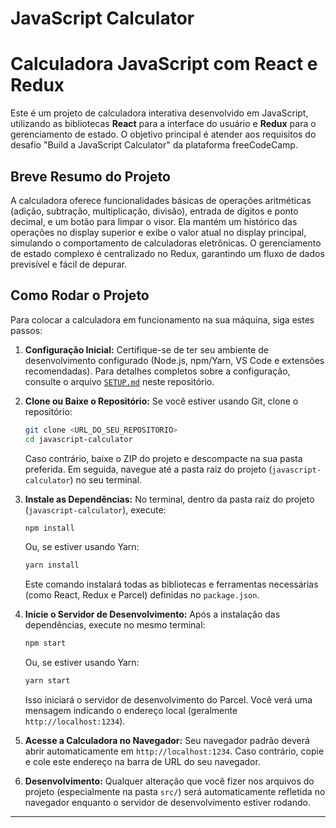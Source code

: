 # JavaScript Calculator
# Calculadora JavaScript com React e Redux

Este é um projeto de calculadora interativa desenvolvido em JavaScript, utilizando as bibliotecas **React** para a interface do usuário e **Redux** para o gerenciamento de estado. O objetivo principal é atender aos requisitos do desafio "Build a JavaScript Calculator" da plataforma freeCodeCamp.

## Breve Resumo do Projeto

A calculadora oferece funcionalidades básicas de operações aritméticas (adição, subtração, multiplicação, divisão), entrada de dígitos e ponto decimal, e um botão para limpar o visor. Ela mantém um histórico das operações no display superior e exibe o valor atual no display principal, simulando o comportamento de calculadoras eletrônicas. O gerenciamento de estado complexo é centralizado no Redux, garantindo um fluxo de dados previsível e fácil de depurar.

## Como Rodar o Projeto

Para colocar a calculadora em funcionamento na sua máquina, siga estes passos:

1.  **Configuração Inicial:**
    Certifique-se de ter seu ambiente de desenvolvimento configurado (Node.js, npm/Yarn, VS Code e extensões recomendadas). Para detalhes completos sobre a configuração, consulte o arquivo [`SETUP.md`](./SETUP.md) neste repositório.

2.  **Clone ou Baixe o Repositório:**
    Se você estiver usando Git, clone o repositório:
    ```bash
    git clone <URL_DO_SEU_REPOSITORIO>
    cd javascript-calculator
    ```
    Caso contrário, baixe o ZIP do projeto e descompacte na sua pasta preferida. Em seguida, navegue até a pasta raiz do projeto (`javascript-calculator`) no seu terminal.

3.  **Instale as Dependências:**
    No terminal, dentro da pasta raiz do projeto (`javascript-calculator`), execute:
    ```bash
    npm install
    ```
    Ou, se estiver usando Yarn:
    ```bash
    yarn install
    ```
    Este comando instalará todas as bibliotecas e ferramentas necessárias (como React, Redux e Parcel) definidas no `package.json`.

4.  **Inicie o Servidor de Desenvolvimento:**
    Após a instalação das dependências, execute no mesmo terminal:
    ```bash
    npm start
    ```
    Ou, se estiver usando Yarn:
    ```bash
    yarn start
    ```
    Isso iniciará o servidor de desenvolvimento do Parcel. Você verá uma mensagem indicando o endereço local (geralmente `http://localhost:1234`).

5.  **Acesse a Calculadora no Navegador:**
    Seu navegador padrão deverá abrir automaticamente em `http://localhost:1234`. Caso contrário, copie e cole este endereço na barra de URL do seu navegador.

6.  **Desenvolvimento:**
    Qualquer alteração que você fizer nos arquivos do projeto (especialmente na pasta `src/`) será automaticamente refletida no navegador enquanto o servidor de desenvolvimento estiver rodando.

---

